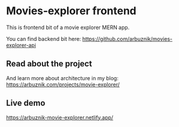 # Movies-explorer frontend

This is frontend bit of a movie explorer MERN app.

You can find backend bit here: 
https://github.com/arbuznik/movies-explorer-api

## Read about the project

And learn more about architecture in my blog:
https://arbuznik.com/projects/movie-explorer/

## Live demo
https://arbuznik-movie-explorer.netlify.app/
